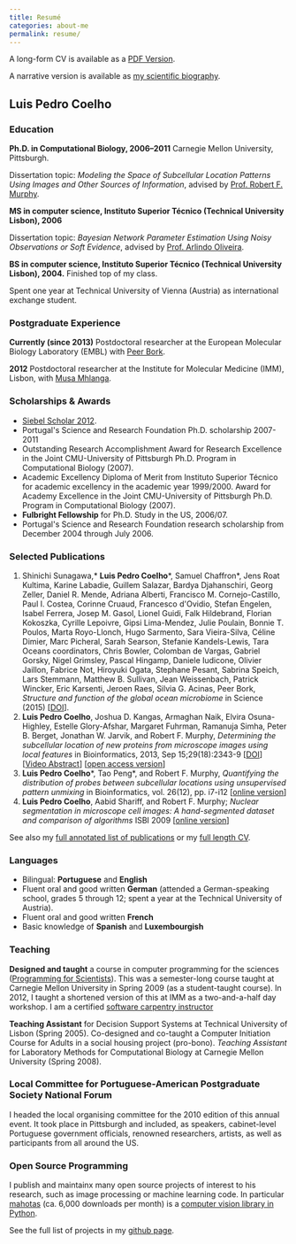 ```yaml
---
title: Resumé
categories: about-me
permalink: resume/
---
```


A long-form CV is available as a [PDF Version](/vita.pdf).

A narrative version is available as [my scientific biography](/biography/scientific.html).

## Luis Pedro Coelho

### Education

**Ph.D. in Computational Biology, 2006–2011** Carnegie Mellon University, Pittsburgh.

Dissertation topic: *Modeling the Space of Subcellular Location Patterns Using
Images and Other Sources of Information*, advised by [Prof. Robert F.
Murphy](http://murphylab.web.cmu.edu/).


**MS in computer science, Instituto Superior Técnico (Technical University Lisbon), 2006**

Dissertation topic: *Bayesian Network Parameter Estimation Using Noisy
Observations or Soft Evidence*, advised by [Prof. Arlindo
Oliveira](http://kdbio.inesc-id.pt/~aml/).

**BS in computer science, Instituto Superior Técnico (Technical University Lisbon), 2004.**
Finished top of my class.

Spent one year at Technical University of Vienna (Austria) as international
exchange student.

### Postgraduate Experience

**Currently (since 2013)** Postdoctoral researcher at the European Molecular
Biology Laboratory (EMBL) with [Peer
Bork](https://www.embl.de/research/units/scb/bork/members/index.php?s_personId=173).

**2012** Postdoctoral researcher at the Institute for Molecular Medicine (IMM),
Lisbon, with [Musa Mhlanga](http://mhlangalab.synbio.csir.co.za/).

### Scholarships & Awards

- [Siebel Scholar 2012](https://www.siebelscholars.com/scholars/785).
- Portugal's Science and Research Foundation Ph.D. scholarship 2007-2011
- Outstanding Research Accomplishment
    Award for Research Excellence in the Joint CMU-University of Pittsburgh
    Ph.D. Program in Computational Biology (2007).
- Academic Excellency
    Diploma of Merit from Instituto Superior Técnico for academic excellency in
    the academic year 1999/2000. Award for Academy Excellence in the Joint
    CMU-University of Pittsburgh Ph.D. Program in Computational Biology (2007).
- **Fulbright Fellowship** for Ph.D. Study in the US, 2006/07.
- Portugal's Science and Research Foundation research scholarship from December
  2004 through July 2006.


### Selected Publications

1.  Shinichi Sunagawa,* **Luis Pedro Coelho**\*, Samuel Chaffron*, Jens Roat
    Kultima, Karine Labadie, Guillem Salazar, Bardya Djahanschiri, Georg
    Zeller, Daniel R. Mende, Adriana Alberti, Francisco M. Cornejo-Castillo,
    Paul I. Costea, Corinne Cruaud, Francesco d'Ovidio, Stefan Engelen, Isabel
    Ferrera, Josep M. Gasol, Lionel Guidi, Falk Hildebrand, Florian Kokoszka,
    Cyrille Lepoivre, Gipsi Lima-Mendez, Julie Poulain, Bonnie T. Poulos, Marta
    Royo-Llonch, Hugo Sarmento, Sara Vieira-Silva, Céline Dimier, Marc
    Picheral, Sarah Searson, Stefanie Kandels-Lewis, Tara Oceans coordinators,
    Chris Bowler, Colomban de Vargas, Gabriel Gorsky, Nigel Grimsley, Pascal
    Hingamp, Daniele Iudicone, Olivier Jaillon, Fabrice Not, Hiroyuki Ogata,
    Stephane Pesant, Sabrina Speich, Lars Stemmann, Matthew B. Sullivan, Jean
    Weissenbach, Patrick Wincker, Eric Karsenti, Jeroen Raes, Silvia G. Acinas,
    Peer Bork, _Structure and function of the global ocean microbiome_ in
    Science (2015) [[DOI](https://doi.org/10.1126/science.1261359)].
2.  **Luis Pedro Coelho**, Joshua D. Kangas, Armaghan Naik, Elvira
    Osuna-Highley, Estelle Glory-Afshar, Margaret Fuhrman, Ramanuja Simha,
    Peter B.  Berget, Jonathan W. Jarvik, and Robert F.  Murphy, *Determining
    the subcellular location of new proteins from microscope images using local
    features* in Bioinformatics, 2013, Sep 15;29(18):2343-9
    [[DOI](https://dx.doi.org/10.1093/bioinformatics/btt392)] [[Video
    Abstract](https://dx.doi.org/10.6084/m9.figshare.744842)] [[open access
    version](https://www.ncbi.nlm.nih.gov/pmc/articles/PMC3753569/)]
3.  **Luis Pedro Coelho**\*, Tao Peng*, and Robert F. Murphy, *Quantifying
    the distribution of probes between subcellular locations using unsupervised
    pattern unmixing* in Bioinformatics, vol. 26(12), pp. i7-i12 [[online
    version](https://bioinformatics.oxfordjournals.org/cgi/content/abstract/26/12/i7)]
4.  **Luis Pedro Coelho**, Aabid Shariff, and Robert F. Murphy;  *Nuclear
    segmentation in microscope cell images: A hand-segmented dataset and
    comparison of algorithms* ISBI 2009 [[online
    version](https://dx.doi.org/10.1109/ISBI.2009.5193098)]

See also my [full annotated list of publications](/publications) or my [full
length CV](/vita.pdf).

### Languages

- Bilingual: **Portuguese** and **English**
- Fluent oral and good written **German** (attended a German-speaking school,
  grades 5 through 12; spent a year at the Technical University of Austria).
- Fluent oral and good written **French**
- Basic knowledge of **Spanish** and **Luxembourgish**

### Teaching

**Designed and taught** a course in computer programming for the sciences
([Programming for Scientists](/pfs)). This was a semester-long course taught
at Carnegie Mellon University in Spring 2009 (as a student-taught course). In
2012, I taught a shortened version of this at IMM as a two-and-a-half day
workshop. I am a certified [software carpentry
instructor](https://software-carpentry.org/pages/team.html)

**Teaching Assistant** for Decision Support Systems at Technical University of
Lisbon (Spring 2005). Co-designed and co-taught a Computer Initiation Course for
Adults in a social housing project (pro-bono). *Teaching Assistant* for
Laboratory Methods for Computational Biology at Carnegie Mellon University
(Spring 2008).

### Local Committee for Portuguese-American Postgraduate Society National Forum

I headed the local organising committee for the 2010 edition of this annual
event. It took place in Pittsburgh and included, as speakers, cabinet-level
Portuguese government officials, renowned researchers, artists, as well as
participants from all around the US.

### Open Source Programming

I publish and maintainx many open source projects of interest to his research,
such as image processing or machine learning code. In particular
[mahotas](https://github.com/luispedro/mahotas) (ca. 6,000 downloads per month)
is a [computer vision library in
Python](https://openresearchsoftware.metajnl.com/article/view/jors.ac).

See the full list of projects in my [github
page](https://www.github.com/luispedro).

